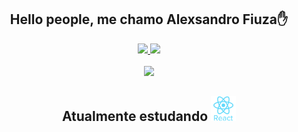 <div align="center">
  <h2>
    Hello people,  me chamo Alexsandro Fiuza✋
  </h2> 
</div> 

<div align="center">
  <a href="https://github.com/Alexsandro-Fiuza">
  <img height="190em" src="https://github-readme-stats.vercel.app/api?username=Alexsandro-Fiuza&show_icons=true&theme=dracula" />
  <img height="180em" src="https://github-readme-stats.vercel.app/api/top-langs/?username=Alexsandro-Fiuza&layout=compact&langs_count=7&theme=dracula"/>
</div><br/>
  
  
 
<div align="center"> 
  <a href = "https://www.instagram.com/fiuza.10/"><img src="https://img.shields.io/badge/Instagram-E4405F?style=for-the-badge&logo=instagram&logoColor=white" target="_blank"></a>

  <h2>Atualmente estudando <a href="https://react.dev/"> <img width="40" heigth="40"                   
src="https://raw.githubusercontent.com/devicons/devicon/master/icons/react/react-original-wordmark.svg"></a>
  </h2>
</div>

